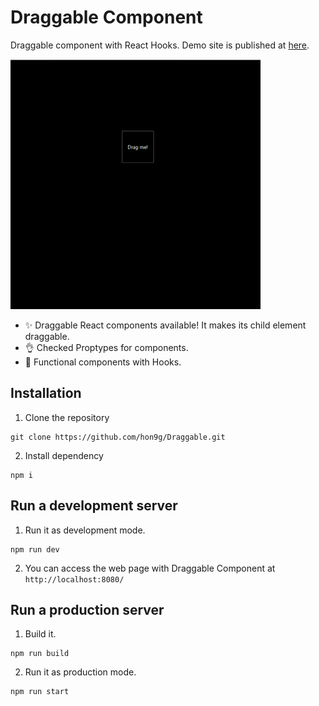 # Draggable Component
Draggable component with React Hooks. 
Demo site is published at [here](https://hon9g.github.io/Draggable/).

<img src="https://raw.githubusercontent.com/hon9g/Draggable/master/assets/progress1.gif" width="400"/>

- ✨ Draggable React components available! It makes its child element draggable.
- 👌 Checked Proptypes for components.
- 📌 Functional components with Hooks.

## Installation
1. Clone the repository
```
git clone https://github.com/hon9g/Draggable.git
```
2. Install dependency
```
npm i
```

## Run a development server
1. Run it as development mode.
```
npm run dev
```
2. You can access the web page with Draggable Component at `http://localhost:8080/`

## Run a production server
1. Build it.
```
npm run build
```
2. Run it as production mode.
```
npm run start
```
